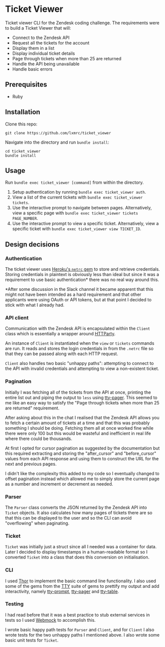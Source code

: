 # Ticket Viewer

Ticket viewer CLI for the Zendesk coding challenge. The requirements were to build a Ticket Viewer that will:

 - Connect to the Zendesk API
 - Request all the tickets for the account
 - Display them in a list
 - Display individual ticket details
 - Page through tickets when more than 25 are returned
 - Handle the API being unavailable
 - Handle basic errors

## Prerequisites

- Ruby

## Installation

Clone this repo:

```
git clone https://github.com/lxmrc/ticket_viewer
```

Navigate into the directory and run `bundle install`:

```
cd ticket_viewer
bundle install
```

## Usage

Run `bundle exec ticket_viewer [command]` from within the directory.

1. Setup authentication by running `bundle exec ticket_viewer auth`.
2. View a list of the current tickets with `bundle exec ticket_viewer tickets`.
3. Use the interactive prompt to navigate between pages. Alternatively, view a specific page with `bundle exec ticket_viewer tickets PAGE_NUMBER`.
4. Use the interactive prompt to view a specific ticket. Alternatively, view a specific ticket with `bundle exec ticket_viewer view TICKET_ID`.

## Design decisions

### Authentication

The ticket viewer uses [Heroku's `netrc` gem](https://github.com/heroku/netrc) to store and retrieve credentials. Storing credentials in plaintext is obviously less than ideal but since it was a requirement to use basic authentication* there was no real way around this. 

*After some discussion in the Slack channel it became apparent that this might not have been intended as a hard requirement and that other applicants were using OAuth or API tokens, but at that point I decided to stick with what I already had.

### API client

Communication with the Zendesk API is encapsulated within the `Client` class which is essentially a wrapper around [HTTParty](https://github.com/jnunemaker/httparty).

An instance of `Client` is instantiated when the `view` or `tickets` commands are run. It reads and stores the login credentials in from the `.netrc` file so that they can be passed along with each HTTP request.

`Client` also handles two basic "unhappy paths": attempting to connect to the API with invalid credentials and attempting to view a non-existent ticket.

### Pagination

Initially I was fetching all of the tickets from the API at once, printing the entire list out and piping the output to `less` using [tty-pager](https://github.com/piotrmurach/tty-pager). This seemed to me like an easy way to satisfy the "Page through tickets when more than 25 are returned" requirement. 

After asking about this in the chat I realised that the Zendesk API allows you to fetch a certain amount of tickets at a time and that this was probably something I should be doing. Fetching them all at once worked fine while there were only 100 but this would be wasteful and inefficient in real life where there could be thousands.

At first I opted for cursor pagination as suggested by the documentation but this required extracting and storing the "after_cursor" and "before_cursor" values from each API response and using them to construct the URL for the next and previous pages. 

I didn't like the complexity this added to my code so I eventually changed to offset pagination instead which allowed me to simply store the current page as a number and increment or decrement as needed.

### Parser

The `Parser` class converts the JSON returned by the Zendesk API into `Ticket` objects. It also calculates how many pages of tickets there are so that this can be displayed to the user and so the CLI can avoid "overflowing" when paginating.

### Ticket

`Ticket` was initially just a struct since all I needed was a container for data. Later I decided to display timestamps in a human-readable format so I converted `Ticket` into a class that does this conversion on initialisation.

### CLI

I used [Thor](https://github.com/erikhuda/thor) to implement the basic command line functionality. I also used some of the gems from the [TTY](https://github.com/piotrmurach/tty) suite of gems to prettify my output and add interactivity, namely [tty-prompt](https://github.com/piotrmurach/tty-prompt), [tty-pager](https://github.com/piotrmurach/tty-pager) and [tty-table](https://github.com/piotrmurach/tty-table).

### Testing

I had read before that it was a best practice to stub external services in tests so I used [Webmock](https://github.com/bblimke/webmock) to accomplish this.

I wrote basic happy path tests for `Parser` and `Client`, and for `Client` I also wrote tests for the two unhappy paths I mentioned above. I also wrote some basic unit tests for `Ticket`.
